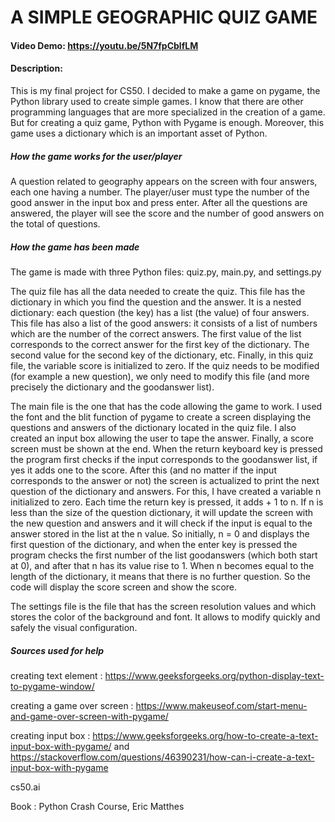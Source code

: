 # A SIMPLE GEOGRAPHIC QUIZ GAME
#### Video Demo:  <https://youtu.be/5N7fpCblfLM>
#### Description: 

This is my final project for CS50. I decided to make a game on pygame, the Python library used to create simple games.
I know that there are other programming languages that are more specialized in the creation of a game. But for creating a quiz game, Python with Pygame is enough.
Moreover, this game uses a dictionary which is an important asset of Python.

##### *How the game works for the user/player*

A question related to geography appears on the screen with four answers, each one having a number. The player/user must type the number of the good answer in the input box and press enter.
After all the questions are answered, the player will see the score and the number of good answers on the total of questions.


##### *How the game has been made*
The game is made with three Python files: quiz.py, main.py, and settings.py

The quiz file has all the data needed to create the quiz.
This file has the dictionary in which you find the question and the answer. It is a nested dictionary: each question (the key) has a list (the value) of four answers.
This file has also a list of the good answers: it consists of a list of numbers which are the number of the correct answers. The first value of the list corresponds to the correct answer for the first key of the dictionary. The second value for the second key of the dictionary, etc.
Finally, in this quiz file, the variable score is initialized to zero.
If the quiz needs to be modified (for example a new question), we only need to modify this file (and more precisely the dictionary and the goodanswer list). 

The main file is the one that has the code allowing the game to work. I used the font and the blit function of pygame to create a screen displaying the questions and answers of the dictionary located in the quiz file. I also created an input box allowing the user to tape the answer. Finally, a score screen must be shown at the end.
When the return keyboard key is pressed the program first checks if the input corresponds to the goodanswer list, if yes it adds one to the score. After this (and no matter if the input corresponds to the answer or not) the screen is actualized to print the next question of the dictionary and answers. 
For this, I have created a variable n initialized to zero. Each time the return key is pressed, it adds + 1 to n. If n is less than the size of the question dictionary, it will update the screen with the new question and answers and it will check if the input is equal to the answer stored in the list at the n value. So initially, n = 0 and displays the first question of the dictionary, and when the enter key is pressed the program checks the first number of the list goodanswers (which both start at 0), and after that n has its value rise to 1.
When n becomes equal to the length of the dictionary, it means that there is no further question. So the code will display the score screen and show the score.

The settings file is the file that has the screen resolution values and which stores the color of the background and font. It allows to modify quickly and safely the visual configuration.


#####  *Sources used for help*
creating text element : https://www.geeksforgeeks.org/python-display-text-to-pygame-window/

creating a game over screen : https://www.makeuseof.com/start-menu-and-game-over-screen-with-pygame/

creating input box : https://www.geeksforgeeks.org/how-to-create-a-text-input-box-with-pygame/ and https://stackoverflow.com/questions/46390231/how-can-i-create-a-text-input-box-with-pygame

cs50.ai

Book : Python Crash Course, Eric Matthes
